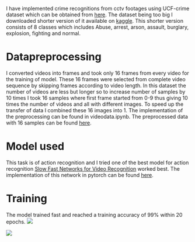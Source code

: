 I have implemented crime recognitions from cctv footages using UCF-crime dataset which can be obtained from [here](https://webpages.uncc.edu/cchen62/dataset.html). The dataset being too big I downloaded shorter version of it available on [kaggle](https://www.kaggle.com/mission-ai/crimeucfdataset). This shorter version consists of 8 classes which includes Abuse, arrest, arson, assault, burglary, explosion, fighting and normal. 

# Datapreprocessing 
I converted videos into frames and took only 16 frames from every video for the training of model. These 16 frames were selected from complete video sequence by skipping frames according to video length. In this dataset the number of videos are less but longer so to increase number of samples by 10 times I took 16 samples where first frame started from 0-9 thus giving 10 times the number of videos and all with different images. To speed up the transfer of data I combined these 16 images into 1. The implementation of the preprocessing can be found in videodata.ipynb. The preprocessed data with 16 samples can be found [here](https://drive.google.com/file/d/1vEk82F35yM9wW5qRZYPH6QDH-BLuZ2nE/view?usp=sharing).


# Model used
This task is of action recognition and I tried one of the best model for action recognition [Slow Fast Networks for Video Recognition](https://arxiv.org/pdf/1812.03982.pdf) worked best. The implementation of this network in pytorch can be found [here](https://github.com/Guocode/SlowFast-Networks). 

# Training
The model trained fast and reached a training accuracy of 99% within 20 epochs.
![](https://github.com/sanchit2843/Videoclassification/blob/master/assets/acc.png)

![](https://github.com/sanchit2843/Videoclassification/blob/master/assets/loss.png)
